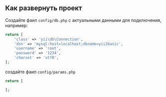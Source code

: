 ## Как развернуть проект
Создайте фаил ```config/db.php``` с актуальными данными для подключения, например:
```php
return [
    'class' => 'yii\db\Connection',
    'dsn' => 'mysql:host=localhost;dbname=yii2basic',
    'username' => 'root',
    'password' => '1234',
    'charset' => 'utf8',
];
```

создайте фаил ```config/params.php``` 
```php
return [

];
```